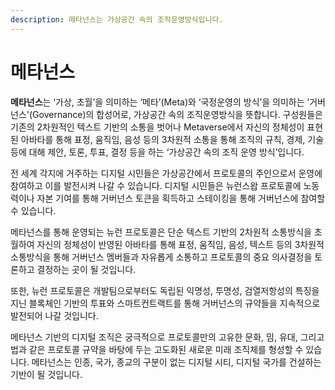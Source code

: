 ```yaml
---
description: 메타넌스는 가상공간 속의 조직운영방식입니다.
---
```


# 메타넌스

**메타넌스**는 ‘가상, 초월’을 의미하는 ‘메타’(Meta)와 ‘국정운영의 방식’을 의미하는 ’거버넌스'(Governance)의 합성어로, 가상공간 속의 조직운영방식을 뜻합니다. 구성원들은 기존의 2차원적인 텍스트 기반의 소통을 벗어나 Metaverse에서 자신의 정체성이 표현된 아바타를 통해 표정, 움직임, 음성 등의 3차원적 소통을 통해 조직의 규칙, 경제, 기술 등에 대해 제안, 토론, 투표, 결정 등을 하는 ‘가상공간 속의 조직 운영 방식’입니다.

전 세계 각지에 거주하는 디지털 시민들은 가상공간에서 프로토콜의 주인으로서 운영에 참여하고 이를 발전시켜 나갈 수 있습니다. 디지털 시민들은 뉴런스왑 프로토콜에 노동력이나 자본 기여를 통해 거버넌스 토큰을 획득하고 스테이킹을 통해 거버넌스에 참여할 수 있습니다.

메타넌스를 통해 운영되는 뉴런 프로토콜은 단순 텍스트 기반의 2차원적 소통방식을 초월하여 자신의 정체성이 반영된 아바타를 통해 표정, 움직임, 음성, 텍스트 등의 3차원적 소통방식을 통해 거버넌스 멤버들과 자유롭게 소통하고 프로토콜의 중요 의사결정을 토론하고 결정하는 곳이 될 것입니다.

또한, 뉴런 프로토콜은 개발팀으로부터도 독립된 익명성, 투명성, 검열저항성의 특징을 지닌 블록체인 기반의 투표와 스마트컨트랙트를 통해 거버넌스의 규약들을 지속적으로 발전되어 나갈 것입니다.

메타넌스 기반의 디지털 조직은 궁극적으로 프로토콜만의 고유한 문화, 밈, 유대, 그리고 법과 같은 프로토콜 규약을 바탕에 두는 고도화된 새로운 미래 조직체를 형성할 수 있습니다. 메타넌스는 인종, 국가, 종교의 구분이 없는 디지털 시티, 디지털 국가를 건설하는 기반이 될 것입니다.

